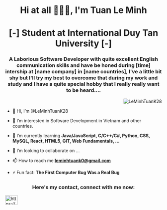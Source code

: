 <h1 align="center">Hi at all 👋👋👋, I'm Tuan Le Minh </h1>
<h1 align="center">[-] Student at International Duy Tan University [-]</h1>

<h3 align="center"> A Laborious Software Developer with quite excellent English communication skills and have be honed during [time] intership at [name company] in [name countries], I've a little bit shy but I'll try my best to overcome that during my work and study and I have a quite special hobby that I really really want to be heard.... </h3>

<p align="right"> <img src="https://komarev.com/ghpvc/?username=LeMinhTuanK28&label=Profile%20views&color=0e75b6&style=flat" alt="LeMinhTuanK28" /> </p>

- 👋 Hi, I’m @LeMinhTuanK28

- 👀 I’m interested in Software Development in Vietnam and other countries.

- 🌱 I’m currently learning **Java/JavaScript, C/C++/C#, Python, CSS, MySQL, React, HTML5, GIT, Web Fundamentals, ...**

- 💞️ I’m looking to collaborate on ...

- 📫 How to reach me **leminhtuank0@gmail.com**

- ⚡ Fun fact: **The First Computer Bug Was a Real Bug**

<h3 align="center">Here's my contact, connect with me now:</h3>
<p align="left">
<a href="https://www.facebook.com/since1710lq" target="blank"><img align="center" src="https://raw.githubusercontent.com/rahuldkjain/github-profile-readme-generator/master/src/images/icons/Social/facebook.svg" alt="https://www.facebook.com/since1710lq" height="30" width="40" /><a/>
<!---
LeMinhTuanK28/LeMinhTuanK28 is a ✨ special ✨ repository because its `README.md` (this file) appears on your GitHub profile.
You can click the Preview link to take a look at your changes.
--->
